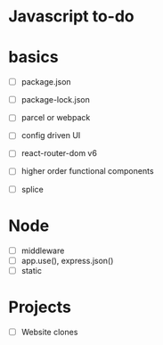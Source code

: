 # Javascript to-do

# basics
- [ ] package.json
- [ ] package-lock.json
- [ ] parcel or webpack
- [ ] config driven UI
- [ ] react-router-dom v6
- [ ] higher order functional components
- [ ] splice


# Node
- [ ] middleware
- [ ] app.use(), express.json()
- [ ] static

# Projects
- [ ] Website clones

